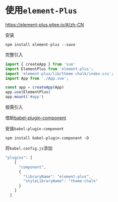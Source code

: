 # 使用`element-Plus`

https://element-plus.gitee.io/#/zh-CN

安装

`npm install element-plus --save`

完整引入

```js
import { createApp } from 'vue'
import ElementPlus from 'element-plus';
import 'element-plus/lib/theme-chalk/index.css';
import App from './App.vue';

const app = createApp(App)
app.use(ElementPlus)
app.mount('#app')
```

按需引入

借助[babel-plugin-component](https://github.com/QingWei-Li/babel-plugin-component)

安装`babel-plugin-component`

`npm install babel-plugin-component -D`

将`babel.config.js`添加

```js
"plugins": [
    [
      "component",
      {
        "libraryName": "element-plus",
        "styleLibraryName": "theme-chalk"
      }
    ]
  ]
```



